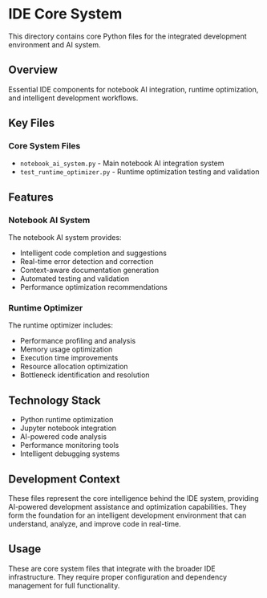 # IDE Core System

This directory contains core Python files for the integrated development environment and AI system.

## Overview

Essential IDE components for notebook AI integration, runtime optimization, and intelligent development workflows.

## Key Files

### Core System Files
- `notebook_ai_system.py` - Main notebook AI integration system
- `test_runtime_optimizer.py` - Runtime optimization testing and validation

## Features

### Notebook AI System
The notebook AI system provides:
- Intelligent code completion and suggestions
- Real-time error detection and correction
- Context-aware documentation generation
- Automated testing and validation
- Performance optimization recommendations

### Runtime Optimizer
The runtime optimizer includes:
- Performance profiling and analysis
- Memory usage optimization
- Execution time improvements
- Resource allocation optimization
- Bottleneck identification and resolution

## Technology Stack

- Python runtime optimization
- Jupyter notebook integration
- AI-powered code analysis
- Performance monitoring tools
- Intelligent debugging systems

## Development Context

These files represent the core intelligence behind the IDE system, providing AI-powered development assistance and optimization capabilities. They form the foundation for an intelligent development environment that can understand, analyze, and improve code in real-time.

## Usage

These are core system files that integrate with the broader IDE infrastructure. They require proper configuration and dependency management for full functionality.
